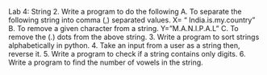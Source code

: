 Lab 4: String
2.⁠ ⁠Write a program to do the following
A. To separate the following string into comma (,) separated values. X= “ India.is.my.country”
B. To remove a given character from a string. Y=”M.A.N.I.P.A.L” 
C. To remove the (.) dots from the above string.
3.⁠ ⁠Write a program to sort strings alphabetically in python. 
4.⁠ ⁠Take an input from a user as a string then, reverse it.
5.⁠ ⁠Write a program to check if a string contains only digits.
6.⁠ ⁠Write a program to find the number of vowels in the string.
